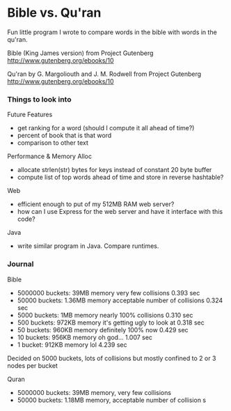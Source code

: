 # Bible vs. Qu'ran
Fun little program I wrote to compare words in the bible with words in the qu'ran.

Bible (King James version) from Project Gutenberg
http://www.gutenberg.org/ebooks/10

Qu'ran by G. Margoliouth and J. M. Rodwell from Project Gutenberg
http://www.gutenberg.org/ebooks/10



### Things to look into
Future Features
 - get ranking for a word (should I compute it all ahead of time?)
 - percent of book that is that word
 - comparison to other text

Performance & Memory Alloc
 - allocate strlen(str) bytes for keys instead of constant 20 byte buffer
 - compute list of top words ahead of time and store in reverse hashtable?

Web
 - efficient enough to put of my 512MB RAM web server?
 - how can I use Express for the web server and have it interface with this code?

Java
 - write similar program in Java.  Compare runtimes.



### Journal
Bible
 - 5000000 buckets:   39MB memory     very few collisions               0.393 sec
 - 50000 buckets:     1.36MB memory   acceptable number of collisions   0.324 sec
 - 5000 buckets:      1MB memory      nearly 100% collisions            0.310 sec
 - 500 buckets:       972KB memory    it's getting ugly to look at      0.318 sec
 - 50 buckets:        960KB memory    definitely 100% now               0.429 sec
 - 10 buckets:        956KB memory    oh god...                         1.007 sec
 - 1 bucket:          912KB memory    lol                               4.239 sec

Decided on 5000 buckets, lots of collisions but mostly confined to 2 or 3 nodes per bucket

Quran
 - 5000000 buckets: 39MB memory, very few collisions
 - 50000 buckets: 1.18MB memory, acceptable number of collision
s



